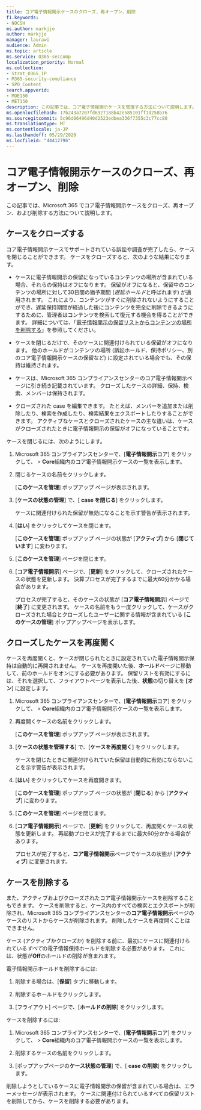 ```yaml
---
title: コア電子情報開示ケースのクローズ、再オープン、削除
f1.keywords:
- NOCSH
ms.author: markjjo
author: markjjo
manager: laurawi
audience: Admin
ms.topic: article
ms.service: O365-seccomp
localization_priority: Normal
ms.collection:
- Strat_O365_IP
- M365-security-compliance
- SPO_Content
search.appverid:
- MOE150
- MET150
description: この記事では、コア電子情報開示ケースを管理する方法について説明します。 これには、ケースをクローズする、クローズしたケースを再度開く、ケースを削除することが含まれます。
ms.openlocfilehash: 17b243a7207fd6927188b42e585101ff1d258b76
ms.sourcegitcommit: 5c96d06496d40d2523edbea336f7355c3c77cc80
ms.translationtype: MT
ms.contentlocale: ja-JP
ms.lasthandoff: 05/29/2020
ms.locfileid: "44412796"
---
```

# <a name="close-reopen-and-delete-a-core-ediscovery-case"></a>コア電子情報開示ケースのクローズ、再オープン、削除

この記事では、Microsoft 365 でコア電子情報開示ケースをクローズ、再オープン、および削除する方法について説明します。

## <a name="close-a-case"></a>ケースをクローズする

コア電子情報開示ケースでサポートされている訴訟や調査が完了したら、ケースを閉じることができます。 ケースをクローズすると、次のような結果になります。
  
- ケースに電子情報開示の保留になっているコンテンツの場所が含まれている場合、それらの保持はオフになります。 保留がオフになると、保留中のコンテンツの場所に対して30日間の猶予期間 (*遅延ホールド*と呼ばれます) が適用されます。 これにより、コンテンツがすぐに削除されないようにすることができ、遅延保持期間が経過した後にコンテンツを完全に削除できるようにするために、管理者はコンテンツを検索して復元する機会を得ることができます。 詳細については、「[電子情報開示の保留リストからコンテンツの場所を削除する](create-ediscovery-holds.md#removing-content-locations-from-an-ediscovery-hold)」を参照してください。

- ケースを閉じるだけで、そのケースに関連付けられている保留がオフになります。 他のホールドがコンテンツの場所 (訴訟ホールド、保持ポリシー、別のコア電子情報開示ケースの保留など) に設定されている場合でも、その保持は維持されます。

- ケースは、Microsoft 365 コンプライアンスセンターのコア電子情報開示ページに引き続き記載されています。 クローズしたケースの詳細、保持、検索、メンバーは保持されます。

- クローズされた case を編集できます。 たとえば、メンバーを追加または削除したり、検索を作成したり、検索結果をエクスポートしたりすることができます。 アクティブなケースとクローズされたケースの主な違いは、ケースがクローズされたときに電子情報開示の保留がオフになっていることです。

ケースを閉じるには、次のようにします。
  
1. Microsoft 365 コンプライアンスセンターで、[**電子情報開示**コア] をクリックして、  >  **Core**組織内のコア電子情報開示ケースの一覧を表示します。

2. 閉じるケースの名前をクリックします。

    [**このケースを管理**] ポップアップ ページが表示されます。

3. [**ケースの状態の管理**] で、[ **case を閉じる**] をクリックします。

    ケースに関連付けられた保留が無効になることを示す警告が表示されます。

4. [**はい**] をクリックしてケースを閉じます。

    [**このケースを管理**] ポップアップ ページの状態が [**アクティブ**] から [**閉じています**] に変わります。

5. [**このケースを管理**] ページを閉じます。

6. [**コア電子情報開示**] ページで、[**更新**] をクリックして、クローズされたケースの状態を更新します。 決算プロセスが完了するまでに最大60分かかる場合があります。

    プロセスが完了すると、そのケースの状態が [**コア電子情報開示**] ページで [**終了**] に変更されます。 ケースの名前をもう一度クリックして、ケースがクローズされた場合とクローズしたユーザーに関する情報が含まれている [**このケースの管理**] ポップアップページを表示します。

## <a name="reopen-a-closed-case"></a>クローズしたケースを再度開く

ケースを再度開くと、ケースが閉じられたときに設定されていた電子情報開示保持は自動的に再開されません。 ケースを再度開いた後、**ホールド**ページに移動して、前のホールドをオンにする必要があります。 保留リストを有効にするには、それを選択して、フライアウトページを表示した後、**状態**の切り替えを **[オン**] に設定します。
  
1. Microsoft 365 コンプライアンスセンターで、[**電子情報開示**コア] をクリックして、  >  **Core**組織内のコア電子情報開示ケースの一覧を表示します。

2. 再度開くケースの名前をクリックします。

    [**このケースを管理**] ポップアップ ページが表示されます。 

3. [**ケースの状態を管理する**] で、[**ケースを再度開く**] をクリックします。

    ケースを閉じたときに関連付けられていた保留は自動的に有効にならないことを示す警告が表示されます。

4. [**はい**] をクリックしてケースを再度開きます。

    [**このケースを管理**] ポップアップ ページの状態が [**閉じる**] から [**アクティブ**] に変わります。

5. [**このケースを管理**] ページを閉じます。 

6. [**コア電子情報開示**] ページで、[**更新**] をクリックして、再度開くケースの状態を更新します。 再起動プロセスが完了するまでに最大60分かかる場合があります。 

    プロセスが完了すると、**コア電子情報開示**ページでケースの状態が [**アクティブ**] に変更されます。 
  
## <a name="delete-a-case"></a>ケースを削除する

また、アクティブおよびクローズされたコア電子情報開示ケースを削除することもできます。 ケースを削除すると、ケース内のすべての検索とエクスポートが削除され、Microsoft 365 コンプライアンスセンターの**コア電子情報開示**ページのケースのリストからケースが削除されます。 削除したケースを再度開くことはできません。

ケース (アクティブかクローズか) を削除する前に、最初にケースに関連付けられている*すべて*の電子情報保持ホールドを削除する必要があります。 これには、状態が**Off**のホールドの削除が含まれます。 

電子情報開示ホールドを削除するには:

1. 削除する場合は、[**保留**] タブに移動します。

2. 削除するホールドをクリックします。

3. [フライアウト] ページで、[**ホールドの削除**] をクリックします。

ケースを削除するには:

1. Microsoft 365 コンプライアンスセンターで、[**電子情報開示**コア] をクリックして、  >  **Core**組織内のコア電子情報開示ケースの一覧を表示します。

2. 削除するケースの名前をクリックします。

3. [ポップアップページの**ケース状態の管理**] で、[ **case の削除**] をクリックします。

削除しようとしているケースに電子情報開示の保留が含まれている場合は、エラーメッセージが表示されます。 ケースに関連付けられているすべての保留リストを削除してから、ケースを削除する必要があります。
